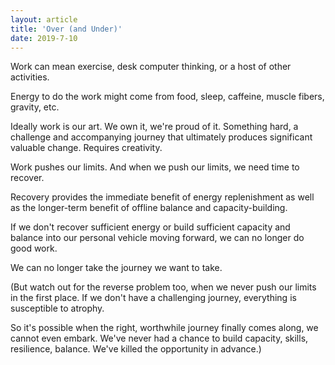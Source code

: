 ```yaml
---
layout: article
title: 'Over (and Under)'
date: 2019-7-10
---
```


Work can mean exercise, desk computer thinking, or a host of other activities.

Energy to do the work might come from food, sleep, caffeine, muscle fibers, gravity, etc.

Ideally work is our art. We own it, we're proud of it. Something hard, a challenge and accompanying journey that ultimately produces significant valuable change. Requires creativity.

Work pushes our limits. And when we push our limits, we need time to recover.

Recovery provides the immediate benefit of energy replenishment as well as the longer-term benefit of offline balance and capacity-building.

If we don't recover sufficient energy or build sufficient capacity and balance into our personal vehicle moving forward, we can no longer do good work.

We can no longer take the journey we want to take.

(But watch out for the reverse problem too, when we never push our limits in the first place. If we don't have a challenging journey, everything is susceptible to atrophy.

So it's possible when the right, worthwhile journey finally comes along, we cannot even embark. We've never had a chance to build capacity, skills, resilience, balance. We've killed the opportunity in advance.)
